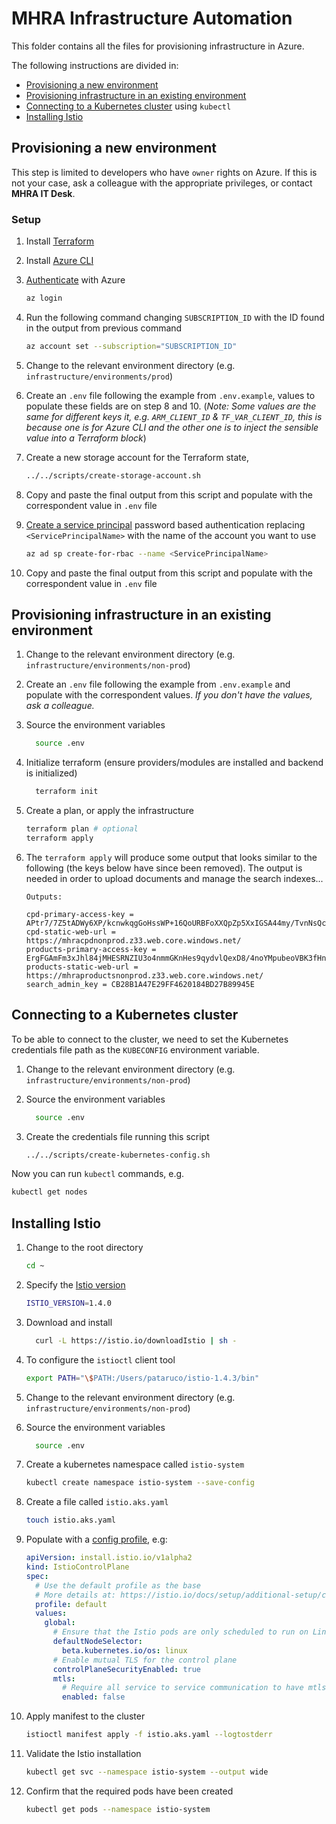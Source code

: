 # MHRA Infrastructure Automation

This folder contains all the files for provisioning infrastructure in Azure.

The following instructions are divided in:

- [Provisioning a new environment](#provisioning-in-a-new-environment)
- [Provisioning infrastructure in an existing environment](#provisioning-infrastructure-in-an-existing-environment)
- [Connecting to a Kubernetes cluster](#connecting-to-a-kubernetes-cluster) using `kubectl`
- [Installing Istio](#installing-istio)

## Provisioning a new environment

This step is limited to developers who have `owner` rights on Azure. If this is not your case, ask a colleague with the appropriate privileges, or contact **MHRA IT Desk**.

### Setup

1. Install [Terraform](https://www.terraform.io/intro/getting-started/install.html)
2. Install [Azure CLI](https://docs.microsoft.com/en-us/cli/azure/install-azure-cli?view=azure-cli-latest)
3. [Authenticate](https://www.terraform.io/docs/providers/azurerm/guides/azure_cli.html) with Azure

   ```sh
   az login
   ```

4. Run the following command changing `SUBSCRIPTION_ID` with the ID found in the output from previous command

   ```sh
   az account set --subscription="SUBSCRIPTION_ID"
   ```

5. Change to the relevant environment directory (e.g. `infrastructure/environments/prod`)
6. Create an `.env` file following the example from `.env.example`, values to populate these fields are on step 8 and 10. (_Note: Some values are the same for different keys it, e.g. `ARM_CLIENT_ID` & `TF_VAR_CLIENT_ID`, this is because one is for Azure CLI and the other one is to inject the sensible value into a Terraform block_)

7. Create a new storage account for the Terraform state,

   ```sh
   ../../scripts/create-storage-account.sh
   ```

8. Copy and paste the final output from this script and populate with the correspondent value in `.env` file

9. [Create a service principal](https://docs.microsoft.com/en-us/cli/azure/create-an-azure-service-principal-azure-cli?view=azure-cli-latest#password-based-authentication) password based authentication replacing `<ServicePrincipalName>` with the name of the account you want to use

   ```sh
   az ad sp create-for-rbac --name <ServicePrincipalName>
   ```

10. Copy and paste the final output from this script and populate with the correspondent value in `.env` file

## Provisioning infrastructure in an existing environment

1. Change to the relevant environment directory (e.g. `infrastructure/environments/non-prod`)
2. Create an `.env` file following the example from `.env.example` and populate with the correspondent values. _If you don't have the values, ask a colleague._
3. Source the environment variables

   ```sh
     source .env
   ```

4. Initialize terraform (ensure providers/modules are installed and backend is initialized)

   ```sh
     terraform init
   ```

5. Create a plan, or apply the infrastructure

   ```sh
   terraform plan # optional
   terraform apply
   ```

6. The `terraform apply` will produce some output that looks similar to the following (the keys below have since been removed). The output is needed in order to upload documents and manage the search indexes...

   ```
   Outputs:

   cpd-primary-access-key = APtr7/7Z5tADWy6XP/kcnwkqgGoHssWP+16QoURBFoXXQpZp5XxIGSA44my/TvnNsQcPOGDojki6mQo2WNxqFQ==
   cpd-static-web-url = https://mhracpdnonprod.z33.web.core.windows.net/
   products-primary-access-key = ErgFGAmFm3xJhl84jMHESRNZIU3o4nmmGKnHes9qydvlQexD8/4noYMpubeoVBK3fHnH4p2jMj3ObzN79OtfjQ==
   products-static-web-url = https://mhraproductsnonprod.z33.web.core.windows.net/
   search_admin_key = CB28B1A47E29FF4620184BD27B89945E
   ```

## Connecting to a Kubernetes cluster

To be able to connect to the cluster, we need to set the Kubernetes credentials file path as the `KUBECONFIG` environment variable.

1. Change to the relevant environment directory (e.g. `infrastructure/environments/non-prod`)
2. Source the environment variables

   ```sh
     source .env
   ```

3. Create the credentials file running this script

   ```sh
   ../../scripts/create-kubernetes-config.sh
   ```

Now you can run `kubectl` commands, e.g.

```sh
kubectl get nodes
```

## Installing Istio

1. Change to the root directory

   ```sh
   cd ~
   ```

2. Specify the [Istio version](https://github.com/istio/istio/releases/)

   ```sh
   ISTIO_VERSION=1.4.0
   ```

3. Download and install

   ```sh
     curl -L https://istio.io/downloadIstio | sh -
   ```

4. To configure the `istioctl` client tool

   ```sh
   export PATH="\$PATH:/Users/pataruco/istio-1.4.3/bin"
   ```

5. Change to the relevant environment directory (e.g. `infrastructure/environments/non-prod`)
6. Source the environment variables

   ```sh
     source .env
   ```

7. Create a kubernetes namespace called `istio-system`

   ```sh
   kubectl create namespace istio-system --save-config
   ```

8. Create a file called `istio.aks.yaml`

   ```sh
   touch istio.aks.yaml
   ```

9. Populate with a [config profile](https://istio.io/docs/setup/additional-setup/config-profiles/), e.g:

   ```yml
   apiVersion: install.istio.io/v1alpha2
   kind: IstioControlPlane
   spec:
     # Use the default profile as the base
     # More details at: https://istio.io/docs/setup/additional-setup/config-profiles/
     profile: default
     values:
       global:
         # Ensure that the Istio pods are only scheduled to run on Linux nodes
         defaultNodeSelector:
           beta.kubernetes.io/os: linux
         # Enable mutual TLS for the control plane
         controlPlaneSecurityEnabled: true
         mtls:
           # Require all service to service communication to have mtls
           enabled: false
   ```

10. Apply manifest to the cluster

    ```sh
    istioctl manifest apply -f istio.aks.yaml --logtostderr
    ```

11. Validate the Istio installation

    ```sh
    kubectl get svc --namespace istio-system --output wide
    ```

12. Confirm that the required pods have been created
    ```sh
    kubectl get pods --namespace istio-system
    ```
